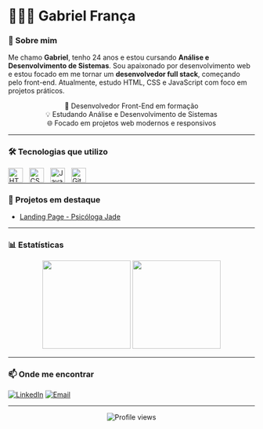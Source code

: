<h1>🧑🏻‍💻 Gabriel França</h1>

### 📌 Sobre mim

Me chamo **Gabriel**, tenho 24 anos e estou cursando **Análise e Desenvolvimento de Sistemas**. Sou apaixonado por desenvolvimento web e estou focado em me tornar um **desenvolvedor full stack**, começando pelo front-end. Atualmente, estudo HTML, CSS e JavaScript com foco em projetos práticos.

<p align="center">
  🚀 Desenvolvedor Front-End em formação<br>
  💡 Estudando Análise e Desenvolvimento de Sistemas<br>
  🌐 Focado em projetos web modernos e responsivos
</p>

---

### 🛠️ Tecnologias que utilizo

<img 
    align="left" 
    alt="HTML"
    title="HTML" 
    width="30px" 
    style="padding-right: 10px;" 
    src="https://cdn.jsdelivr.net/gh/devicons/devicon@latest/icons/html5/html5-original.svg" 
/>
<img 
    align="left" 
    alt="CSS" 
    title="CSS"
    width="30px" 
    style="padding-right: 10px;" 
    src="https://cdn.jsdelivr.net/gh/devicons/devicon@latest/icons/css3/css3-original.svg" 
/>
<img 
    align="left" 
    alt="JavaScript" 
    title="JavaScript"
    width="30px" 
    style="padding-right: 10px;" 
    src="https://cdn.jsdelivr.net/gh/devicons/devicon@latest/icons/javascript/javascript-original.svg" 
/>
<img 
    align="left" 
    alt="Git" 
    title="Git"
    width="30px" 
    style="padding-right: 10px;" 
    src="https://cdn.jsdelivr.net/gh/devicons/devicon@latest/icons/git/git-original.svg" 
/>
<br>


---

### 💼 Projetos em destaque

- [Landing Page - Psicóloga Jade](https://github.com/gabriellbf/psicologajade)

---

### 📊 Estatísticas

<p align="center">
  <img height="180em" src="https://github-readme-stats.vercel.app/api?username=gabriellbf&show_icons=true&theme=dark&locale=pt-br" />
  <img height="180em" src="https://github-readme-stats.vercel.app/api/top-langs/?username=gabriellbf&layout=compact&theme=dark&locale=pt-br"/>
</p>


---

### 📫 Onde me encontrar

[![LinkedIn](https://img.shields.io/badge/LinkedIn-0077B5?style=flat&logo=linkedin&logoColor=white)](https://www.linkedin.com/in/gabrielbfrança/)
[![Email](https://img.shields.io/badge/E--mail-D14836?style=flat&logo=gmail&logoColor=white)](mailto:gabbriel.barbosa1@gmail.com)

---

<p align="center">
  <img src="https://komarev.com/ghpvc/?username=gabriellbf&style=flat" alt="Profile views" />
</p>

